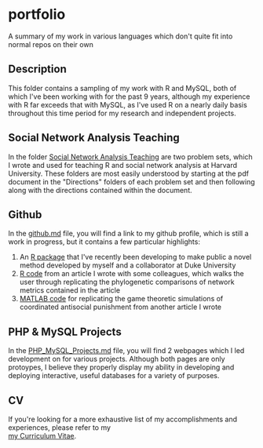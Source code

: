 # portfolio
A summary of my work in various languages which don't quite fit into normal repos on their own

## Description
This folder contains a sampling of my work with R and MySQL, both of which I've 
been working with for the past 9 years, although my experience with R far 
exceeds that with MySQL, as I've used R on a nearly daily basis throughout this 
time period for my research and independent projects.

## Social Network Analysis Teaching
In the folder [Social Network Analysis Teaching](/Social%20Network%20Analysis%20Teaching) are two 
problem sets, which I wrote and used for teaching R and social network analysis at Harvard 
University. These folders are most easily understood by starting at the pdf 
document in the "Directions" folders of each problem set and then following 
along with the directions contained within the document.

## Github
In the [github.md](github.md) file, you will find a link to my github profile, which 
is still a work in progress, but it contains a few particular highlights:
1. An [R package](https://github.com/collinmmccabe/enss) that I've recently been developing to 
make public a novel method developed by myself and a collaborator at Duke University
2. [R code](https://github.com/collinmmccabe/networkmetrics_groupsize) from an article I wrote 
with some colleagues, which walks the user through replicating the phylogenetic comparisons of 
network metrics contained in the article
3. [MATLAB code](https://github.com/collinmmccabe/coordinated_antisocial_punishment) for replicating the 
game theoretic simulations of coordinated antisocial punishment from another article I wrote

## PHP & MySQL Projects
In the [PHP_MySQL_Projects.md](PHP_MySQL_Projects.md) file, you will find 2 webpages which I led 
development on for various projects. Although both pages are only protoypes, 
I believe they properly display my ability in developing and deploying 
interactive, useful databases for a variety of purposes.

## CV
If you're looking for a more exhaustive list of my accomplishments and experiences, please refer to my  
[my Curriculum Vitae](https://collinmmccabe.github.io).
